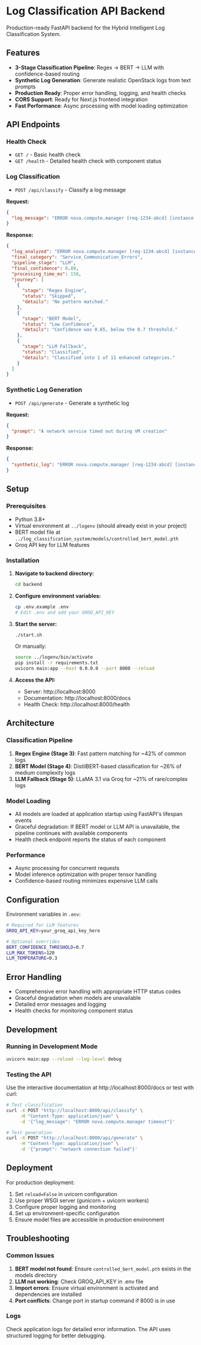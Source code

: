 # Log Classification API Backend

Production-ready FastAPI backend for the Hybrid Intelligent Log Classification System.

## Features

- **3-Stage Classification Pipeline**: Regex → BERT → LLM with confidence-based routing
- **Synthetic Log Generation**: Generate realistic OpenStack logs from text prompts
- **Production Ready**: Proper error handling, logging, and health checks
- **CORS Support**: Ready for Next.js frontend integration
- **Fast Performance**: Async processing with model loading optimization

## API Endpoints

### Health Check

- `GET /` - Basic health check
- `GET /health` - Detailed health check with component status

### Log Classification

- `POST /api/classify` - Classify a log message

**Request:**

```json
{
  "log_message": "ERROR nova.compute.manager [req-1234-abcd] [instance: uuid] Service failed"
}
```

**Response:**

```json
{
  "log_analyzed": "ERROR nova.compute.manager [req-1234-abcd] [instance: uuid] Service failed",
  "final_category": "Service_Communication_Errors",
  "pipeline_stage": "LLM",
  "final_confidence": 0.89,
  "processing_time_ms": 150,
  "journey": [
    {
      "stage": "Regex Engine",
      "status": "Skipped",
      "details": "No pattern matched."
    },
    {
      "stage": "BERT Model",
      "status": "Low Confidence",
      "details": "Confidence was 0.65, below the 0.7 threshold."
    },
    {
      "stage": "LLM Fallback",
      "status": "Classified",
      "details": "Classified into 1 of 11 enhanced categories."
    }
  ]
}
```

### Synthetic Log Generation

- `POST /api/generate` - Generate a synthetic log

**Request:**

```json
{
  "prompt": "A network service timed out during VM creation"
}
```

**Response:**

```json
{
  "synthetic_log": "ERROR nova.compute.manager [req-1234-abcd] [instance: uuid-5678] Network service timeout during instance boot"
}
```

## Setup

### Prerequisites

- Python 3.8+
- Virtual environment at `../logenv` (should already exist in your project)
- BERT model file at `../log_classification_system/models/controlled_bert_model.pth`
- Groq API key for LLM features

### Installation

1. **Navigate to backend directory:**

   ```bash
   cd backend
   ```

2. **Configure environment variables:**

   ```bash
   cp .env.example .env
   # Edit .env and add your GROQ_API_KEY
   ```

3. **Start the server:**

   ```bash
   ./start.sh
   ```

   Or manually:

   ```bash
   source ../logenv/bin/activate
   pip install -r requirements.txt
   uvicorn main:app --host 0.0.0.0 --port 8000 --reload
   ```

4. **Access the API:**
   - Server: http://localhost:8000
   - Documentation: http://localhost:8000/docs
   - Health Check: http://localhost:8000/health

## Architecture

### Classification Pipeline

1. **Regex Engine (Stage 3)**: Fast pattern matching for ~42% of common logs
2. **BERT Model (Stage 4)**: DistilBERT-based classification for ~26% of medium complexity logs
3. **LLM Fallback (Stage 5)**: LLaMA 3.1 via Groq for ~21% of rare/complex logs

### Model Loading

- All models are loaded at application startup using FastAPI's lifespan events
- Graceful degradation: If BERT model or LLM API is unavailable, the pipeline continues with available components
- Health check endpoint reports the status of each component

### Performance

- Async processing for concurrent requests
- Model inference optimization with proper tensor handling
- Confidence-based routing minimizes expensive LLM calls

## Configuration

Environment variables in `.env`:

```bash
# Required for LLM features
GROQ_API_KEY=your_groq_api_key_here

# Optional overrides
BERT_CONFIDENCE_THRESHOLD=0.7
LLM_MAX_TOKENS=120
LLM_TEMPERATURE=0.3
```

## Error Handling

- Comprehensive error handling with appropriate HTTP status codes
- Graceful degradation when models are unavailable
- Detailed error messages and logging
- Health checks for monitoring component status

## Development

### Running in Development Mode

```bash
uvicorn main:app --reload --log-level debug
```

### Testing the API

Use the interactive documentation at http://localhost:8000/docs or test with curl:

```bash
# Test classification
curl -X POST "http://localhost:8000/api/classify" \
     -H "Content-Type: application/json" \
     -d '{"log_message": "ERROR nova.compute.manager timeout"}'

# Test generation
curl -X POST "http://localhost:8000/api/generate" \
     -H "Content-Type: application/json" \
     -d '{"prompt": "network connection failed"}'
```

## Deployment

For production deployment:

1. Set `reload=False` in uvicorn configuration
2. Use proper WSGI server (gunicorn + uvicorn workers)
3. Configure proper logging and monitoring
4. Set up environment-specific configuration
5. Ensure model files are accessible in production environment

## Troubleshooting

### Common Issues

1. **BERT model not found**: Ensure `controlled_bert_model.pth` exists in the models directory
2. **LLM not working**: Check GROQ_API_KEY in .env file
3. **Import errors**: Ensure virtual environment is activated and dependencies are installed
4. **Port conflicts**: Change port in startup command if 8000 is in use

### Logs

Check application logs for detailed error information. The API uses structured logging for better debugging.
